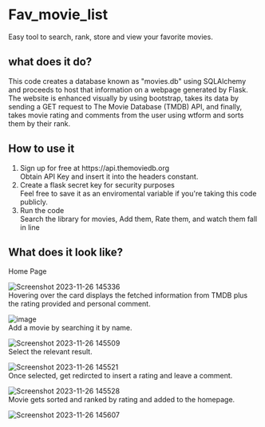 # Fav_movie_list
Easy tool to search, rank, store and view your favorite movies. 
## what does it do?
This code creates a database known as "movies.db" using SQLAlchemy and proceeds to host that information on a webpage generated by Flask. The website is enhanced visually by using bootstrap, takes its data by sending a GET request to The Movie Database (TMDB) API, and finally, takes movie rating and comments from the user using wtform and sorts them by their rank.
## How to use it
<ol><li> Sign up for free at https://api.themoviedb.org </li>
Obtain API Key and insert it into the headers constant. 
<li>Create a flask secret key for security purposes</li>
Feel free to save it as an enviromental variable if you're taking this code publicly. 
<li> Run the code</li>
Search the library for movies, Add them, Rate them, and watch them fall in line
</ol>

## What does it look like?
Home Page

![Screenshot 2023-11-26 145336](https://github.com/OmarAK-Git/Fav_movie_list/assets/151792697/42d50333-3e53-465f-a3cb-e39155f6c44a)<img> <br>
Hovering over the card displays the fetched information from TMDB plus the rating provided and personal comment.<br>

![image](https://github.com/OmarAK-Git/Fav_movie_list/assets/151792697/a7fb1b58-7b0b-482c-a014-f018873f5801) <br>
Add a movie by searching it by name. <br>

![Screenshot 2023-11-26 145509](https://github.com/OmarAK-Git/Fav_movie_list/assets/151792697/0a4ae6c8-434e-48a5-82b1-4b36c0596c70) <br>
Select the relevant result. <br>

![Screenshot 2023-11-26 145521](https://github.com/OmarAK-Git/Fav_movie_list/assets/151792697/16b0775f-db92-449b-8190-309be68187dc) <br>
Once selected, get redircted to insert a rating and leave a comment. <br>

![Screenshot 2023-11-26 145528](https://github.com/OmarAK-Git/Fav_movie_list/assets/151792697/089d8042-e0df-4c1e-9866-780f7be073c1) <br>
Movie gets sorted and ranked by rating and added to the homepage. <br>

![Screenshot 2023-11-26 145607](https://github.com/OmarAK-Git/Fav_movie_list/assets/151792697/6e7fb9b2-8b2d-4a9c-aca6-23f3ff344d51) <br>
